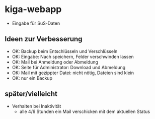 # kiga-webapp
 
- Eingabe für SuS-Daten


## Ideen zur Verbesserung
- OK: Backup beim Entschlüsseln und Verschlüsseln
- OK: Eingabe: Nach speichern, Felder verschwinden lassen
- OK: Mail bei Anmeldung oder Abmeldung
- OK: Seite für Administrator: Download und Abmeldung
- OK: Mail mit gezippter Datei: nicht nötig, Dateien sind klein
- OK: nur ein Backup 

## später/vielleicht
- Verhalten bei Inaktivität
    - alle 4/6 Stunden ein Mail verschicken mit dem aktuellen Status

